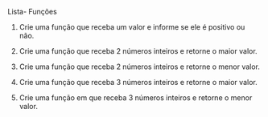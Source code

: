 Lista- Funções

1. Crie uma função que receba um valor e informe se ele é positivo ou não.

2. Crie uma função que receba 2 números inteiros e retorne o maior valor.

3. Crie uma função que receba 2 números inteiros e retorne o menor valor.

4. Crie uma função que receba 3 números inteiros e retorne o maior valor.

5. Crie uma função em que receba 3 números inteiros e retorne o menor valor.

